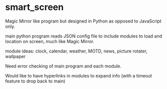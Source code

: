 # smart_screen
Magic Mirror like program but designed in Python as opposed to JavaScript only.

main python program reads JSON config file to include modules to load and location on screen, much like Magic Mirror.

module ideas:
  clock,
  calendar,
  weather,
  MOTD,
  news,
  picture rotater,
  wallpaper

Need error checking of main program and each module.

Would like to have hyperlinks in modules to expand info (with a timeout feature to drop back to main)

